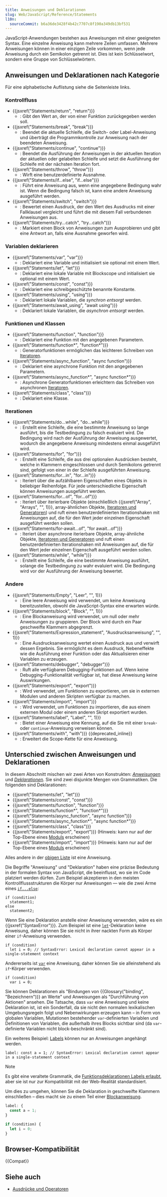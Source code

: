 ```yaml
---
title: Anweisungen und Deklarationen
slug: Web/JavaScript/Reference/Statements
l10n:
  sourceCommit: b6a36de3428f4b42c7707c8f190a349db13bf531
---
```


JavaScript-Anwendungen bestehen aus Anweisungen mit einer geeigneten Syntax. Eine einzelne Anweisung kann mehrere Zeilen umfassen. Mehrere Anweisungen können in einer einzigen Zeile vorkommen, wenn jede Anweisung durch ein Semikolon getrennt ist. Dies ist kein Schlüsselwort, sondern eine Gruppe von Schlüsselwörtern.

## Anweisungen und Deklarationen nach Kategorie

Für eine alphabetische Auflistung siehe die Seitenleiste links.

### Kontrollfluss

- {{jsxref("Statements/return", "return")}}
  - : Gibt den Wert an, der von einer Funktion zurückgegeben werden soll.
- {{jsxref("Statements/break", "break")}}
  - : Beendet die aktuelle Schleife, die Switch- oder Label-Anweisung und überträgt die Programmkontrolle zur Anweisung nach der beendeten Anweisung.
- {{jsxref("Statements/continue", "continue")}}
  - : Beendet die Ausführung der Anweisungen in der aktuellen Iteration der aktuellen oder gelabelten Schleife und setzt die Ausführung der Schleife mit der nächsten Iteration fort.
- {{jsxref("Statements/throw", "throw")}}
  - : Wirft eine benutzerdefinierte Ausnahme.
- {{jsxref("Statements/if...else", "if...else")}}
  - : Führt eine Anweisung aus, wenn eine angegebene Bedingung wahr ist. Wenn die Bedingung falsch ist, kann eine andere Anweisung ausgeführt werden.
- {{jsxref("Statements/switch", "switch")}}
  - : Bewertet einen Ausdruck, der den Wert des Ausdrucks mit einer Fallklausel vergleicht und führt die mit diesem Fall verbundenen Anweisungen aus.
- {{jsxref("Statements/try...catch", "try...catch")}}
  - : Markiert einen Block von Anweisungen zum Ausprobieren und gibt eine Antwort an, falls eine Ausnahme geworfen wird.

### Variablen deklarieren

- {{jsxref("Statements/var", "var")}}
  - : Deklariert eine Variable und initialisiert sie optional mit einem Wert.
- {{jsxref("Statements/let", "let")}}
  - : Deklariert eine lokale Variable mit Blockscope und initialisiert sie optional mit einem Wert.
- {{jsxref("Statements/const", "const")}}
  - : Deklariert eine schreibgeschützte benannte Konstante.
- {{jsxref("Statements/using", "using")}}
  - : Deklariert lokale Variablen, die _synchron entsorgt_ werden.
- {{jsxref("Statements/await_using", "await using")}}
  - : Deklariert lokale Variablen, die _asynchron entsorgt_ werden.

### Funktionen und Klassen

- {{jsxref("Statements/function", "function")}}
  - : Deklariert eine Funktion mit den angegebenen Parametern.
- {{jsxref("Statements/function*", "function*")}}
  - : Generatorfunktionen ermöglichen das leichteren Schreiben von [Iteratoren](/de/docs/Web/JavaScript/Reference/Iteration_protocols).
- {{jsxref("Statements/async_function", "async function")}}
  - : Deklariert eine asynchrone Funktion mit den angegebenen Parametern.
- {{jsxref("Statements/async_function*", "async function*")}}
  - : Asynchrone Generatorfunktionen erleichtern das Schreiben von asynchronen [Iteratoren](/de/docs/Web/JavaScript/Reference/Iteration_protocols).
- {{jsxref("Statements/class", "class")}}
  - : Deklariert eine Klasse.

### Iterationen

- {{jsxref("Statements/do...while", "do...while")}}
  - : Erstellt eine Schleife, die eine bestimmte Anweisung so lange ausführt, bis die Testbedingung zu falsch evaluiert wird. Die Bedingung wird nach der Ausführung der Anweisung ausgewertet, wodurch die angegebene Anweisung mindestens einmal ausgeführt wird.
- {{jsxref("Statements/for", "for")}}
  - : Erstellt eine Schleife, die aus drei optionalen Ausdrücken besteht, welche in Klammern eingeschlossen und durch Semikolons getrennt sind, gefolgt von einer in der Schleife ausgeführten Anweisung.
- {{jsxref("Statements/for...in", "for...in")}}
  - : Iteriert über die aufzählbaren Eigenschaften eines Objekts in beliebiger Reihenfolge. Für jede unterschiedliche Eigenschaft können Anweisungen ausgeführt werden.
- {{jsxref("Statements/for...of", "for...of")}}
  - : Iteriert über iterierbare Objekte (einschließlich {{jsxref("Array", "Arrays", "", 1)}}, array-ähnlichen Objekte, [Iteratoren und Generatoren](/de/docs/Web/JavaScript/Guide/Iterators_and_generators)) und ruft einen benutzerdefinierten Iterationshaken mit Anweisungen auf, die für den Wert jeder einzelnen Eigenschaft ausgeführt werden sollen.
- {{jsxref("Statements/for-await...of", "for await...of")}}
  - : Iteriert über asynchrone iterierbare Objekte, array-ähnliche Objekte, [Iteratoren und Generatoren](/de/docs/Web/JavaScript/Guide/Iterators_and_generators) und ruft einen benutzerdefinierten Iterationshaken mit Anweisungen auf, die für den Wert jeder einzelnen Eigenschaft ausgeführt werden sollen.
- {{jsxref("Statements/while", "while")}}
  - : Erstellt eine Schleife, die eine bestimmte Anweisung ausführt, solange die Testbedingung zu wahr evaluiert wird. Die Bedingung wird vor der Ausführung der Anweisung bewertet.

### Andere

- {{jsxref("Statements/Empty", "Leer", "", 1)}}
  - : Eine leere Anweisung wird verwendet, um keine Anweisung bereitzustellen, obwohl die JavaScript-Syntax eine erwarten würde.
- {{jsxref("Statements/block", "Block", "", 1)}}
  - : Eine Blockanweisung wird verwendet, um null oder mehr Anweisungen zu gruppieren. Der Block wird durch ein Paar geschweifte Klammern abgegrenzt.
- {{jsxref("Statements/Expression_statement", "Ausdrucksanweisung", "", 1)}}
  - : Eine Ausdrucksanweisung wertet einen Ausdruck aus und verwirft dessen Ergebnis. Sie ermöglicht es dem Ausdruck, Nebeneffekte wie die Ausführung einer Funktion oder das Aktualisieren einer Variablen zu erzeugen.
- {{jsxref("Statements/debugger", "debugger")}}
  - : Ruft alle verfügbaren Debugging-Funktionen auf. Wenn keine Debugging-Funktionalität verfügbar ist, hat diese Anweisung keine Auswirkungen.
- {{jsxref("Statements/export", "export")}}
  - : Wird verwendet, um Funktionen zu exportieren, um sie in externen Modulen und anderen Skripten verfügbar zu machen.
- {{jsxref("Statements/import", "import")}}
  - : Wird verwendet, um Funktionen zu importieren, die aus einem externen Modul oder einem anderen Skript exportiert wurden.
- {{jsxref("Statements/label", "Label", "", 1)}}
  - : Bietet einer Anweisung eine Kennung, auf die Sie mit einer `break`- oder `continue`-Anweisung verweisen können.
- {{jsxref("Statements/with", "with")}} {{deprecated_inline}}
  - : Erweitert die Scope-Kette für eine Anweisung.

## Unterschied zwischen Anweisungen und Deklarationen

In diesem Abschnitt mischen wir zwei Arten von Konstrukten: [_Anweisungen_](https://tc39.es/ecma262/multipage/ecmascript-language-statements-and-declarations.html#prod-Statement) und [_Deklarationen_](https://tc39.es/ecma262/multipage/ecmascript-language-statements-and-declarations.html#prod-Declaration). Sie sind zwei disjunkte Mengen von Grammatiken. Die folgenden sind Deklarationen:

- {{jsxref("Statements/let", "let")}}
- {{jsxref("Statements/const", "const")}}
- {{jsxref("Statements/function", "function")}}
- {{jsxref("Statements/function*", "function*")}}
- {{jsxref("Statements/async_function", "async function")}}
- {{jsxref("Statements/async_function*", "async function*")}}
- {{jsxref("Statements/class", "class")}}
- {{jsxref("Statements/export", "export")}} (Hinweis: kann nur auf der Top-Ebene eines [Moduls](/de/docs/Web/JavaScript/Guide/Modules) erscheinen)
- {{jsxref("Statements/import", "import")}} (Hinweis: kann nur auf der Top-Ebene eines [Moduls](/de/docs/Web/JavaScript/Guide/Modules) erscheinen)

Alles andere in der [obigen Liste](#anweisungen_und_deklarationen_nach_kategorie) ist eine Anweisung.

Die Begriffe "Anweisung" und "Deklaration" haben eine präzise Bedeutung in der formalen Syntax von JavaScript, die beeinflusst, wo sie im Code platziert werden dürfen. Zum Beispiel akzeptieren in den meisten Kontrollflussstrukturen die Körper nur Anweisungen — wie die zwei Arme eines [`if...else`](/de/docs/Web/JavaScript/Reference/Statements/if...else):

```js-nolint
if (condition)
  statement1;
else
  statement2;
```

Wenn Sie eine Deklaration anstelle einer Anweisung verwenden, wäre es ein {{jsxref("SyntaxError")}}. Zum Beispiel ist eine [`let`](/de/docs/Web/JavaScript/Reference/Statements/let)-Deklaration keine Anweisung, daher können Sie sie nicht in ihrer nackten Form als Körper einer `if`-Anweisung verwenden.

```js-nolint example-bad
if (condition)
  let i = 0; // SyntaxError: Lexical declaration cannot appear in a single-statement context
```

Andererseits ist [`var`](/de/docs/Web/JavaScript/Reference/Statements/var) eine Anweisung, daher können Sie sie alleinstehend als `if`-Körper verwenden.

```js-nolint example-good
if (condition)
  var i = 0;
```

Sie können Deklarationen als "Bindungen von {{Glossary("binding", "Bezeichnern")}} an Werte" und Anweisungen als "Durchführung von Aktionen" ansehen. Die Tatsache, dass `var` eine Anweisung und keine Deklaration ist, ist ein Sonderfall, da sie nicht den normalen lexikalischen Umgebungsregeln folgt und Nebenwirkungen erzeugen kann – in Form von globalen Variablen, Mutationen bestehender `var`-definierten Variablen und Definitionen von Variablen, die außerhalb ihres Blocks sichtbar sind (da `var`-definierte Variablen nicht block-beschränkt sind).

Ein weiteres Beispiel: [Labels](/de/docs/Web/JavaScript/Reference/Statements/label) können nur an Anweisungen angehängt werden.

```js-nolint example-bad
label: const a = 1; // SyntaxError: Lexical declaration cannot appear in a single-statement context
```

> [!NOTE]
> Es gibt eine veraltete Grammatik, die [Funktionsdeklarationen Labels erlaubt](/de/docs/Web/JavaScript/Reference/Statements/label#labeled_function_declarations), aber sie ist nur zur Kompatibilität mit der Web-Realität standardisiert.

Um dies zu umgehen, können Sie die Deklaration in geschweifte Klammern einschließen – dies macht sie zu einem Teil einer [Blockanweisung](/de/docs/Web/JavaScript/Reference/Statements/block).

```js example-good
label: {
  const a = 1;
}

if (condition) {
  let i = 0;
}
```

## Browser-Kompatibilität

{{Compat}}

## Siehe auch

- [Ausdrücke und Operatoren](/de/docs/Web/JavaScript/Reference/Operators)
